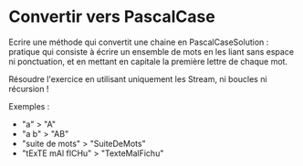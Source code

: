# Convertir vers PascalCase

Ecrire une méthode qui convertit une chaine en PascalCaseSolution : pratique qui consiste à écrire un ensemble de mots en les liant sans espace ni ponctuation, et en mettant en capitale la première lettre de chaque mot.

Résoudre l'exercice en utilisant uniquement les Stream, ni boucles ni récursion !

Exemples :

* "a" > "A"
* "a b" > "AB"
* "suite de mots" > "SuiteDeMots"
* "tExTE mAl fICHu" > "TexteMalFichu"
